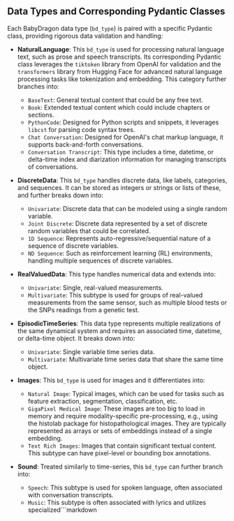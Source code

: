 ## Data Types and Corresponding Pydantic Classes

Each BabyDragon data type (`bd_type`) is paired with a specific Pydantic class, providing rigorous data validation and handling:

- **NaturalLanguage**: This `bd_type` is used for processing natural language text, such as prose and speech transcripts. Its corresponding Pydantic class leverages the `tiktoken` library from OpenAI for validation and the `transformers` library from Hugging Face for advanced natural language processing tasks like tokenization and embedding. This category further branches into:
    - `BaseText`: General textual content that could be any free text.
    - `Book`: Extended textual content which could include chapters or sections.
    - `PythonCode`: Designed for Python scripts and snippets, it leverages `libcst` for parsing code syntax trees.
    - `Chat Conversation`: Designed for OpenAI's chat markup language, it supports back-and-forth conversations.
    - `Conversation Transcript`: This type includes a time, datetime, or delta-time index and diarization information for managing transcripts of conversations.

- **DiscreteData**: This `bd_type` handles discrete data, like labels, categories, and sequences. It can be stored as integers or strings or lists of these, and further breaks down into:
    - `Univariate`: Discrete data that can be modeled using a single random variable.
    - `Joint Discrete`: Discrete data represented by a set of discrete random variables that could be correlated.
    - `1D Sequence`: Represents auto-regressive/sequential nature of a sequence of discrete variables.
    - `ND Sequence`: Such as reinforcement learning (RL) environments, handling multiple sequences of discrete variables.

- **RealValuedData**: This type handles numerical data and extends into:
    - `Univariate`: Single, real-valued measurements.
    - `Multivariate`: This subtype is used for groups of real-valued measurements from the same sensor, such as multiple blood tests or the SNPs readings from a genetic test.

- **EpisodicTimeSeries**: This data type represents multiple realizations of the same dynamical system and requires an associated time, datetime, or delta-time object. It breaks down into:
    - `Univariate`: Single variable time series data.
    - `Multivariate`: Multivariate time series data that share the same time object.

- **Images**: This `bd_type` is used for images and it differentiates into:
    - `Natural Image`: Typical images, which can be used for tasks such as feature extraction, segmentation, classification, etc.
    - `GigaPixel Medical Image`: These images are too big to load in memory and require modality-specific pre-processing, e.g., using the histolab package for histopathological images. They are typically represented as arrays or sets of embeddings instead of a single embedding.
    - `Text Rich Images`: Images that contain significant textual content. This subtype can have pixel-level or bounding box annotations.

- **Sound**: Treated similarly to time-series, this `bd_type` can further branch into:
    - `Speech`: This subtype is used for spoken language, often associated with conversation transcripts.
    - `Music`: This subtype is often associated with lyrics and utilizes specialized```markdown